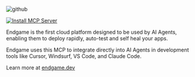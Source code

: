 ![github](https://github.com/user-attachments/assets/72708ed2-ab7e-49b4-8bb4-00c452ab4a44)


[![Install MCP Server](https://cursor.com/deeplink/mcp-install-dark.svg)](https://cursor.com/install-mcp?name=Endgame&config=eyJjb21tYW5kIjoibnB4IGVuZGdhbWUtbWNwQGxhdGVzdCIsImVudiI6eyJBUElfS0VZIjoiIn19)

Endgame is the first cloud platform designed to be used by AI Agents, enabling them to deploy rapidly, auto-test and self heal your apps.

Endgame uses this MCP to integrate directly into AI Agents in development tools like Cursor, Windsurf, VS Code, and Claude Code.

Learn more at [endgame.dev](https://endgame.dev)
